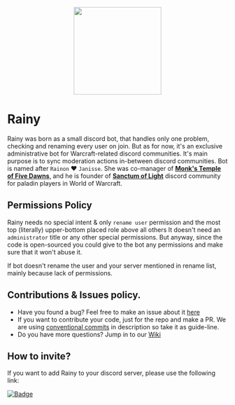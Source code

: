 <p align="center">
  <img src="https://user-images.githubusercontent.com/907696/221422670-61897db8-4bbc-4436-969f-bdc5cf194275.svg" width="200"/>
</p>

# Rainy

Rainy was born as a small discord bot, that handles only one problem, checking and renaming every user on join. But as for now, it's an exclusive administrative bot for Warcraft-related discord communities. It's main purpose is to sync moderation actions in-between discord communities. Bot is named after `Rainon` ❤️ `Janisse`. She was co-manager of [**Monk's Temple of Five Dawns**,](https://discord.com/invite/fYSNb5U) and he is founder of [**Sanctum of Light**](https://discord.com/invite/sanctumoflight) discord community for paladin players in World of Warcraft.

## Permissions Policy

Rainy needs no special intent & only `rename user` permission and the most top (literally) upper-bottom placed role above all others It doesn't need an `administrator` title or any other special permissions. But anyway, since the code is open-sourced you could give to the bot any permissions and make sure that it won't abuse it.

If bot doesn't rename the user and your server mentioned in rename list, mainly because lack of permissions.

## Contributions & Issues policy.

- Have you found a bug? Feel free to make an issue about it [here](https://github.com/AlexZeDim/cmnw-oraculum/issues)
- If you want to contribute your code, just for the repo and make a PR. We are using [conventional commits](https://www.conventionalcommits.org/en/v1.0.0/) in description so take it as guide-line.
- Do you have more questions? Jump in to our [Wiki](https://github.com/AlexZeDim/rainy/wiki/)

## How to invite?

If you want to add Rainy to your discord server, please use the following link:

[![Badge]](https://discord.com/oauth2/authorize?client_id=760782052986978335&scope=bot)


<!---------------------------------[ Badges ]---------------------------------->

[Badge]: https://img.shields.io/badge/discord-INVITE-blue/Buttons?style=for-the-badge&labelColor=blue&color=blue&logoColor=white&logo=Discord
